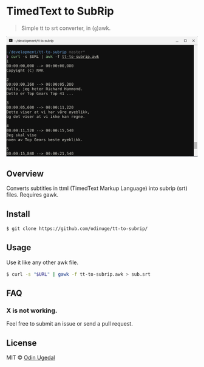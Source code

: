 
# TimedText to SubRip
> Simple tt to srt converter, in (`g`)awk.

![screenshot](screenshot.png)

## Overview

Converts subtitles in ttml (TimedText Markup Language) into subrip (srt) files.
Requires gawk.
 
## Install

```sh
$ git clone https://github.com/odinuge/tt-to-subrip/
```


## Usage

Use it like any other awk file.

```sh
$ curl -s "$URL" | gawk -f tt-to-subrip.awk > sub.srt
```

## FAQ

### X is not working.

Feel free to submit an issue or send a pull request.

## License

MIT © [Odin Ugedal](https://ugedal.com)
